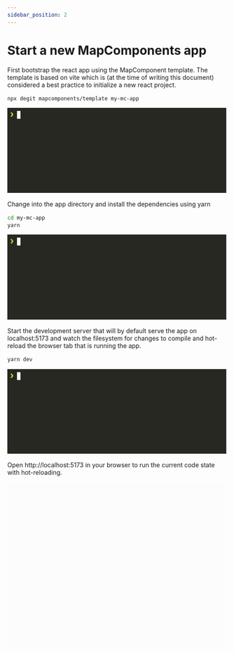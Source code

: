 ```yaml
---
sidebar_position: 2
---
```

# Start a new MapComponents app

<!--@abc: config({ "asciinema": { "speed": 1, "cols": 60, "rows": 10 } }) -->


First bootstrap the react app using the MapComponent template. The template is based on vite which is (at the time of writing this document) considered a best practice to initialize a new react project.

<!--@abc: exec() -->
```bash
npx degit mapcomponents/template my-mc-app
```

<img src="./assets/0_start_project_1.gif" width="500" />


Change into the app directory and install the dependencies using yarn

<!--@abc: exec() -->
```bash
cd my-mc-app
yarn
```

<img src="assets/0_start_project_2.gif" width="500" />


<!--@abc: config({ "basePath": "my-mc-app/" }) -->
Start the development server that will by default serve the app on localhost:5173 and watch the filesystem for changes to compile and hot-reload the browser tab that is running the app.

<!--@abc: exec() -->
```bash
yarn dev
```

<img src="assets/0_start_project_4.gif" width="500" />

Open http://localhost:5173 in your browser to run the current code state with hot-reloading.

<img src="assets/0_start_project_6.gif" width="500" />

<!--@abc: spawn({"command":"yarn dev"}) -->
<!--@abc: browse({"url":"http://localhost:5173"}) -->
